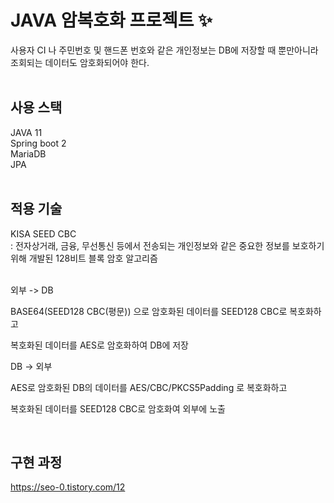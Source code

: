 # JAVA 암복호화 프로젝트 ✨

사용자 CI 나 주민번호 및 핸드폰 번호와 같은 개인정보는 DB에 저장할 때 뿐만아니라 조회되는 데이터도 암호화되어야 한다.
<br/>
<br/>

## 사용 스택
JAVA 11 <br/>
Spring boot 2 <br/>
MariaDB <br/>
JPA <br/>
<br/>

## 적용 기술
KISA SEED CBC <br/>
: 전자상거래, 금융, 무선통신 등에서 전송되는 개인정보와 같은 중요한 정보를 보호하기 위해 개발된 128비트 블록 암호 알고리즘<br/><br/>

외부 -> DB

BASE64(SEED128 CBC(평문)) 으로 암호화된 데이터를 SEED128 CBC로 복호화하고

복호화된 데이터를 AES로 암호화하여 DB에 저장

DB -> 외부

AES로 암호화된 DB의 데이터를 AES/CBC/PKCS5Padding 로 복호화하고

복호화된 데이터를 SEED128 CBC로 암호화여 외부에 노출

<br/>

## 구현 과정
https://seo-0.tistory.com/12
